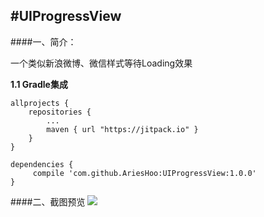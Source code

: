 #UIProgressView
--------------------------
####一、简介：

一个类似新浪微博、微信样式等待Loading效果

**1.1 Gradle集成**

```
allprojects {
    repositories {
        ...
        maven { url "https://jitpack.io" }
    }
}
```

```
dependencies {
     compile 'com.github.AriesHoo:UIProgressView:1.0.0'
}
```

####二、截图预览
![](https://github.com/AriesHoo/UIProgressView/screenshot/00.png)
